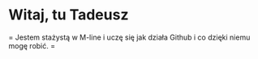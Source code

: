 # Witaj, tu Tadeusz #

  = Jestem stażystą w M-line i uczę się jak działa Github i co dzięki niemu mogę robić. = 
